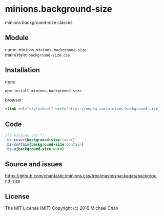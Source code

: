 # minions.background-size
minions background-size classes

## Module
name: `minions.minions.background-size`  
main/style: `background-size.css`  

## Installation
npm:
```bash
npm install minions.background-size
```

browser:
```html
<link rel="stylesheet" href="https://unpkg.com/minions.background-size" />
```

## Code
```css
/*! minions.css */
.bs-cover{background-size:cover}
.bs-contain{background-size:contain}
.bs-a{background-size:auto}

```

## Source and issues

https://github.com/chantastic/minions.css/tree/master/packages/background-size

## License

The MIT License (MIT)
Copyright (c) 2016 Michael Chan
